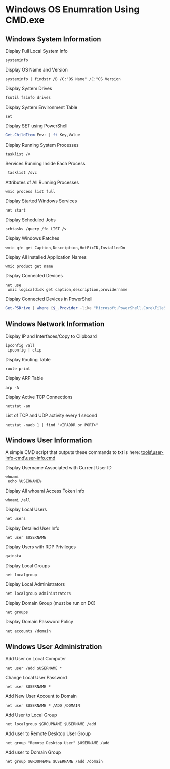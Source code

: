 # Windows OS Enumration Using CMD.exe

## Windows System Information

Display Full Local System Info
```CMD
systeminfo
```

Display OS Name and Version
```CMD
systeminfo | findstr /B /C:"OS Name" /C:"OS Version
```

Display System Drives
```CMD
fsutil fsinfo drives
```

Display System Environment Table
```CMD
set
```

Display SET using PowerShell
```PowerShell
Get-ChildItem Env: | ft Key,Value
```

Display Running System Processes
```CMD
tasklist /v
```

Services Running Inside Each Process
```CMD
 tasklist /svc
```

Attributes of All Running Processes
```CMD
wmic process list full
```

Display Started Windows Services
```CMD
net start
```

Display Scheduled Jobs
```CMD
schtasks /query /fo LIST /v
```

Display Windows Patches
```CMD
wmic qfe get Caption,Description,HotFixID,InstalledOn
```

Display All Installed Application Names
```CMD
wmic product get name
```

Display Connected Devices
```CMD
net use
 wmic logicaldisk get caption,description,providername
```

Display Connected Devices in PowerShell
```PowerShell
Get-PSDrive | where {$_.Provider -like "Microsoft.PowerShell.Core\FileSystem"}| ft Name,Root
```

## Windows Network Information

Display IP and Interfaces/Copy to Clipboard
```CMD
ipconfig /all
 ipconfig | clip
```

Display Routing Table
```CMD
route print
```

Display ARP Table
```CMD
arp -A
```

Display Active TCP Connections
```CMD
netstat -an
```

List of TCP and UDP activity every 1 second
```CMD
netstat -naob 1 | find "<IPADDR or PORT>"
```

## Windows User Information

A simple CMD script that outputs these commands to txt is here: [tools\user-info-cmd\user-info.cmd](tools\user-info-cmd\user-info.cmd)

Display Username Associated with Current User ID
```CMD
whoami
 echo %USERNAME%
```

Display All whoami Access Token Info
```CMD
whoami /all
```

Display Local Users
```CMD
net users
```

Display Detailed User Info
```CMD
net user $USERNAME
```

Display Users with RDP Privileges
```CMD
qwinsta
```

Display Local Groups
```CMD
net localgroup
```

Display Local Administrators
```CMD
net localgroup administrators
```

Display Domain Group (must be run on DC)
```CMD
net groups
```

Display Domain Password Policy
```CMD
net accounts /domain
```

## Windows User Administration

Add User on Local Computer 
```CMD
net user /add $USERNAME *
```

Change Local User Password
```CMD
net user $USERNAME *
```

Add New User Account to Domain
```CMD
net user $USERNAME * /ADD /DOMAIN
```

Add User to Local Group
```CMD
net localgroup $GROUPNAME $USERNAME /add
```

Add user to Remote Desktop User Group
```CMD
net group "Remote Desktop User" $USERNAME /add
```

Add user to Domain Group
```CMD
net group $GROUPNAME $USERNAME /add /domain
```